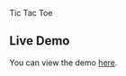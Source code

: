 Tic Tac Toe


## Live Demo
You can view the demo [here](https://jakubdonovan.github.io/tic-tac-toe/public/).